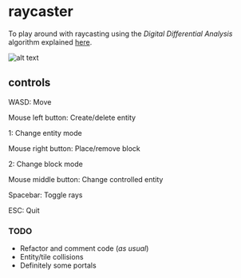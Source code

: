 # raycaster

To play around with raycasting using the *Digital Differential Analysis* algorithm explained [here](https://lodev.org/cgtutor/raycasting.html).

![alt text](https://github.com/schismic/raycaster/blob/main/bin/res/raycaster.gif "casting some rays")

## controls
WASD: Move

Mouse left button: Create/delete entity

1: Change entity mode

Mouse right button: Place/remove block

2: Change block mode

Mouse middle button: Change controlled entity

Spacebar: Toggle rays

ESC: Quit

### TODO
- Refactor and comment code (*as usual*)
- Entity/tile collisions
- Definitely some portals
